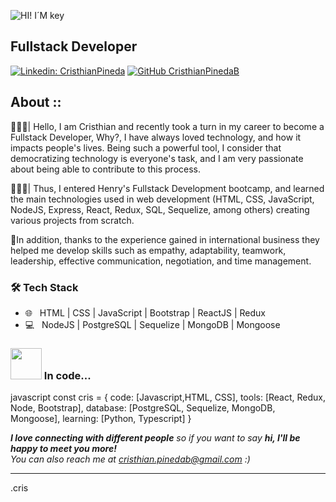 ![HI! I´M key](https://user-images.githubusercontent.com/97765647/180084801-e825102c-6bb6-4996-b3ec-67a244d3fec6.gif)

<h2>Fullstack Developer</h2>

[![Linkedin: CristhianPineda](https://img.shields.io/badge/-cristhianpb-blue?style=flat-square&logo=Linkedin&logoColor=white&link=https://www.linkedin.com/in/cristhian-pineda-burgos/)](https://www.linkedin.com/in/cristhian-pineda-burgos/)
[![GitHub CristhianPinedaB](https://img.shields.io/github/followers/CristhianPinedaB?label=follow&style=social)](https://github.com/CristhianPinedaB)

## About ::

👩🏽‍🎓| Hello, I am Cristhian and recently took a turn in my career to become a Fullstack Developer, Why?, I have always loved technology, and how it impacts people's lives. Being such a powerful tool, I consider that democratizing technology is everyone's task, and I am very passionate about being able to contribute to this process. 

👩🏽‍💻| Thus, I entered Henry's Fullstack Development bootcamp, and learned the main technologies used in web development (HTML, CSS, JavaScript, NodeJS, Express, React, Redux, SQL, Sequelize, among others) creating various projects from scratch.

🧩In addition, thanks to the experience gained in international business they helped me develop skills such as empathy, adaptability, teamwork, leadership, effective communication, negotiation, and time management.


<h3>🛠 Tech Stack</h3>

- 🌐 &nbsp; HTML | CSS | JavaScript | Bootstrap | ReactJS | Redux
- 💻 &nbsp; NodeJS | PostgreSQL | Sequelize | MongoDB | Mongoose


### <img src="https://media.giphy.com/media/VgCDAzcKvsR6OM0uWg/giphy.gif" width="50"> In code... 

javascript
const cris = {
  code: [Javascript,HTML, CSS],
  tools: [React, Redux, Node, Bootstrap],
  database: [PostgreSQL, Sequelize, MongoDB, Mongoose],
  learning: [Python, Typescript]
}


<em><b>I love connecting with different people</b> so if you want to say <b>hi, I'll be happy to meet you more!</b> <br>You can also reach me at cristhian.pinedab@gmail.com :)</em>


-----
.cris
